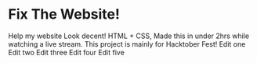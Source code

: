 # Fix The Website!
Help my website Look decent! HTML + CSS, Made this in under 2hrs while watching a live stream. This project is mainly for Hacktober Fest!
Edit one
Edit two
Edit three
Edit four
Edit five
